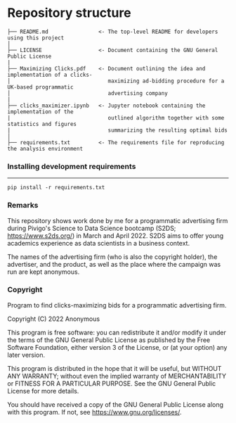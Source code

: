 # Repository structure

```
├── README.md                <- The top-level README for developers using this project
│
├── LICENSE                  <- Document containing the GNU General Public License
|
├── Maximizing Clicks.pdf    <- Document outlining the idea and implementation of a clicks-
│                               maximizing ad-bidding procedure for a UK-based programmatic 
│                               advertising company
|
├── clicks_maximizer.ipynb   <- Jupyter notebook containing the implementation of the 
|                               outlined algorithm together with some statistics and figures 
|                               summarizing the resulting optimal bids
│
├── requirements.txt         <- The requirements file for reproducing the analysis environment
```

### Installing development requirements
------------

    pip install -r requirements.txt

### Remarks
This repository shows work done by me for a programmatic advertising firm during Pivigo's Science to Data Science bootcamp (S2DS; https://www.s2ds.org/) in March and April 2022. S2DS aims to offer young academics experience as data scientists in a business context.

The names of the advertising firm (who is also the copyright holder), the advertiser, and the product, as well as the place where the campaign was run are kept anonymous.

### Copyright

Program to find clicks-maximizing bids for a programmatic advertising firm. 

Copyright (C) 2022  Anonymous 

This program is free software: you can redistribute it and/or modify it under the terms of the GNU General Public License as published by the Free Software Foundation, either version 3 of the License, or (at your option) any later version.

This program is distributed in the hope that it will be useful, but WITHOUT ANY WARRANTY; without even the implied warranty of MERCHANTABILITY or FITNESS FOR A PARTICULAR PURPOSE.  See the GNU General Public License for more details.

You should have received a copy of the GNU General Public License along with this program.  If not, see <https://www.gnu.org/licenses/>.
